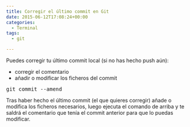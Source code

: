 ```yaml
---
title: Corregir el último commit en Git
date: 2015-06-12T17:08:24+00:00
categories:
  - Terminal
tags:
  - git

---
```

Puedes corregir tu último commit local (si no has hecho push aún):

  * corregir el comentario
  * añadir o modificar los ficheros del commit

<pre class="lang:sh decode:true ">git commit --amend</pre>

Tras haber hecho el último commit (el que quieres corregir) añade o modifica los ficheros necesarios, luego ejecuta el comando de arriba y te saldrá el comentario que tenía el commit anterior para que lo puedas modificar.